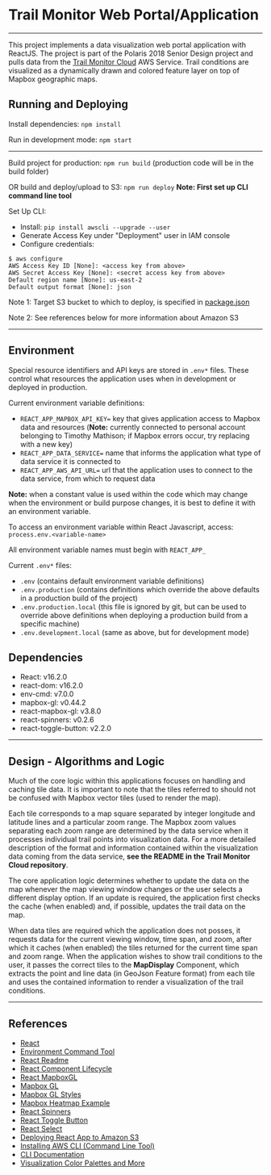 # Trail Monitor Web Portal/Application

---

This project implements a data visualization web portal application with ReactJS.
The project is part of the Polaris 2018 Senior Design project and pulls data from the [Trail Monitor Cloud](https://github.com/timothymathison/TrailMonitor-AWS-Lambda) AWS Service.
Trail conditions are visualized as a dynamically drawn and colored feature layer on top of Mapbox geographic maps. 

## Running and Deploying

Install dependencies: `npm install`

Run in development mode: `npm start`

---

Build project for production: `npm run build`  (production code will be in the build folder)

OR build and deploy/upload to S3: `npm run deploy` __Note: First set up CLI command line tool__

Set Up CLI:

- Install: `pip install awscli --upgrade --user`
- Generate Access Key under "Deployment" user in IAM console
- Configure credentials:
```
$ aws configure
AWS Access Key ID [None]: <access key from above>
AWS Secret Access Key [None]: <secret access key from above>
Default region name [None]: us-east-2
Default output format [None]: json
```
Note 1: Target S3 bucket to which to deploy, is specified in [package.json](./package.json)

Note 2: See references below for more information about Amazon S3

---

## Environment

Special resource identifiers and API keys are stored in `.env*` files.
These control what resources the application uses when in development or deployed in production.

Current environment variable definitions:
- `REACT_APP_MAPBOX_API_KEY=` key that gives application access to Mapbox data and resources
(__Note:__ currently connected to personal account belonging to Timothy Mathison; if Mapbox errors occur, try replacing with a new key)
- `REACT_APP_DATA_SERVICE=` name that informs the application what type of data service it is connected to
- `REACT_APP_AWS_API_URL=` url that the application uses to connect to the data service, from which to request data

__Note:__ when a constant value is used within the code which may change when the environment or build purpose changes,
it is best to define it with an environment variable.

To access an environment variable within React Javascript, access: `process.env.<variable-name>`

All environment variable names must begin with `REACT_APP_`

Current `.env*` files:
- `.env` (contains default environment variable definitions)
- `.env.production` (contains definitions which override the above defaults in a production build of the project)
- `.env.production.local` (this file is ignored by git, but can be used to override above definitions when deploying a production build from a specific machine)
- `.env.development.local` (same as above, but for development mode)

## Dependencies

- React: v16.2.0
- react-dom: v16.2.0
- env-cmd: v7.0.0
- mapbox-gl: v0.44.2
- react-mapbox-gl: v3.8.0
- react-spinners: v0.2.6
- react-toggle-button: v2.2.0

---

## Design - Algorithms and Logic

Much of the core logic within this applications focuses on handling and caching tile data.
It is important to note that the tiles referred to should not be confused with Mapbox vector tiles (used to render the map).

Each tile corresponds to a map square separated by integer longitude and latitude lines and a particular zoom range.
The Mapbox zoom values separating each zoom range are determined by the data service when it processes individual trail points into visualization data.
For a more detailed description of the format and information contained within the visualization data coming from the data service,
__see the README in the Trail Monitor Cloud repository__.

The core application logic determines whether to update the data on the map whenever the map viewing window changes or the user selects a different display option.
If an update is required, the application first checks the cache (when enabled) and, if possible, updates the trail data on the map.

When data tiles are required which the application does not posses, it requests data for the current viewing window, time span, and zoom,
after which it caches (when enabled) the tiles returned for the current time span and zoom range.
When the application wishes to show trail conditions to the user, it passes the correct tiles to the __MapDisplay__ Component,
which extracts the point and line data (in GeoJson Feature format) from each tile
and uses the contained information to render a visualization of the trail conditions.

---

## References

- [React](https://reactjs.org/)
- [Environment Command Tool](https://github.com/toddbluhm/env-cmd)
- [React Readme](./REACT_README.md)
- [React Component Lifecycle](http://busypeoples.github.io/post/react-component-lifecycle/)
- [React MapboxGL](https://github.com/alex3165/react-mapbox-gl/blob/HEAD/docs/API.md)
- [Mapbox GL](https://www.mapbox.com/mapbox-gl-js/api/)
- [Mapbox GL Styles](https://www.mapbox.com/mapbox-gl-js/style-spec/)
- [Mapbox Heatmap Example](https://www.mapbox.com/mapbox-gl-js/example/heatmap-layer/)
- [React Spinners](http://reactscript.com/loading-spinner-kit-react/)
- [React Toggle Button](https://gdowens.github.io/react-toggle-button/)
- [React Select](https://github.com/JedWatson/react-select)
- [Deploying React App to Amazon S3](https://medium.com/@omgwtfmarc/deploying-create-react-app-to-s3-or-cloudfront-48dae4ce0af)
- [Installing AWS CLI (Command Line Tool)](https://docs.aws.amazon.com/cli/latest/userguide/installing.html)
- [CLI Documentation](https://aws.amazon.com/cli/)
- [Visualization Color Palettes and More](https://blog.graphiq.com/finding-the-right-color-palettes-for-data-visualizations-fcd4e707a283)
